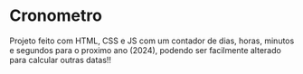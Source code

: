# Cronometro
Projeto feito com HTML, CSS e JS com um contador de dias, horas, minutos e segundos para o proximo ano (2024), podendo ser facilmente alterado para calcular outras datas!!
